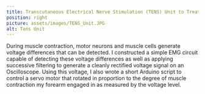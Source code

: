 ```yaml
---
title: Transcutaneous Electrical Nerve Stimulation (TENS) Unit to Treat Foot Drop 
position: right
picture: assets/images/TENS_Unit.JPG
alt: Tens Unit
---
```

During muscle contraction, motor neurons and muscle cells generate voltage differences that can be detected. I constructed a simple EMG circuit capable of detecting these voltage differences as well as applying successive filtering to generate a cleanly rectified voltage signal on an Oscilloscope. Using this voltage, I also wrote a short Arduino script to control a servo motor that rotated in proportion to the degree of muscle contraction my forearm engaged in as measured by the voltage level.